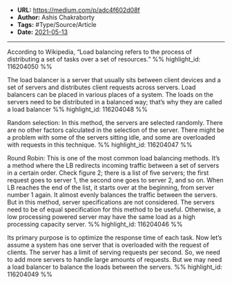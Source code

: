 - **URL:** https://medium.com/p/adc4f602d08f
- **Author:** Ashis Chakraborty
- **Tags:** #Type/Source/Article
- **Date:** [2021-05-13](../_daily/2021-05-13.md)
---

According to Wikipedia, “Load balancing refers to the process of distributing a set of tasks over a set of resources.” %% highlight_id: 116204050 %%


The load balancer is a server that usually sits between client devices and a set of servers and distributes client requests across servers. Load balancers can be placed in various places of a system. The loads on the servers need to be distributed in a balanced way; that’s why they are called a load balancer %% highlight_id: 116204048 %%


Random selection: In this method, the servers are selected randomly. There are no other factors calculated in the selection of the server. There might be a problem with some of the servers sitting idle, and some are overloaded with requests in this technique. %% highlight_id: 116204047 %%


Round Robin: This is one of the most common load balancing methods. It’s a method where the LB redirects incoming traffic between a set of servers in a certain order. Check figure 2; there is a list of five servers; the first request goes to server 1, the second one goes to server 2, and so on. When LB reaches the end of the list, it starts over at the beginning, from server number 1 again. It almost evenly balances the traffic between the servers. But in this method, server specifications are not considered. The servers need to be of equal specification for this method to be useful. Otherwise, a low processing powered server may have the same load as a high processing capacity server. %% highlight_id: 116204046 %%


Its primary purpose is to optimize the response time of each task. Now let’s assume a system has one server that is overloaded with the request of clients. The server has a limit of serving requests per second. So, we need to add more servers to handle large amounts of requests. But we may need a load balancer to balance the loads between the servers. %% highlight_id: 116204049 %%

